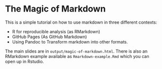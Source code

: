 # The Magic of Markdown

This is a simple tutorial on how to use markdown in three different contexts:

- R for reproducible analysis (as RMarkdown)
- GitHub Pages (As GitHub Markdown)
- Using Pandoc to Transform markdown into other formats.

The main slides are in `output/magic-of-markdown.html`. There is also an RMarkdown example available as `Rmarkdown-example.Rmd` which you can open up in Rstudio.
